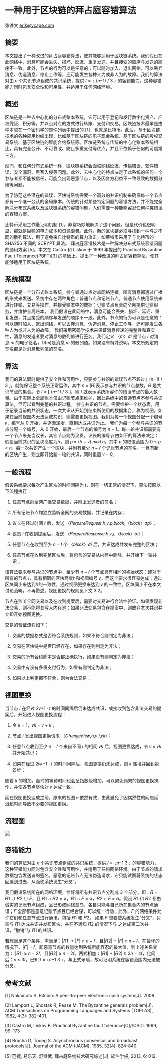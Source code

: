 # 一种用于区块链的拜占庭容错算法 

张铮文 erik@vcage.com 

## 摘要 

本文提出了一种改进的拜占庭容错算法，使其能够适用于区块链系统。我们假设在此网络中，消息可能会丢失、损坏、延迟、重复发送，并且接受的顺序与发送的顺序不一致。此外，节点的行为可以是任意的：可以随时加入、退出网络，可以丢弃消息、伪造消息、停止工作等，还可能发生各种人为或非人为的故障。我们的算法对由 𝑛 个共识节点组成的共识系统，提供 𝑓 = ⌊ (𝑛−1) / 3 ⌋ 的容错能力，这种容错能力同时包含安全性和可用性，并适用于任何网络环境。 

## 概述 

区块链是一种去中心化的分布式账本系统，它可以用于登记和发行数字化资产、产权凭证、积分等，并以点对点的方式进行转账、支付和交易。区块链技术最早是由中本聪在一个密码学的邮件列表中提出的 [1]，也就是比特币。此后，基于区块链技术的各种应用纷纷出现，比如基于区块链的电子现金系统、基于区块链的股权交易系统、基于区块链的智能合约系统等。区块链系统与传统的中心化账本系统相比，具有完全公开、不可篡改、防止多重支付等优点，并且不依赖于任何的可信第三方。 

然而，和任何分布式系统一样，区块链系统会面临网络延迟、传输错误、软件错误、安全漏洞、黑客入侵等问题。此外，去中心化的特点决定了此系统的任何一个参与者都不能被信任，可能会出现恶意节点，以及因各方利益不一致导致的数据分歧等问题。 

为了防范这些潜在的错误，区块链系统需要一个高效的共识机制来确保每一个节点都有一个唯一公认的全局账本。传统的针对某些特定问题的容错方法，并不能完全解决分布式系统以及区块链系统的容错问题，人们需要一种能够容忍任何种类错误的容错方案。 

比特币采用工作量证明机制 [1]，非常巧妙地解决了这个问题。但是代价也很明显，那就是巨额的电力成本和资源浪费。此外，新的区块链必须寻找到一种与之不同的散列算法，用于避免来自比特币的算力攻击，如莱特币采用了与比特币的 SHA256 不同的 SCRYPT 算法。 拜占庭容错技术是一种解决分布式系统容错问题的通用方案 [5]。本文在 Castro 和 Liskov 于 1999 年提出的 Practical Byzantine Fault Tolerance(PBFT)[3] 的基础上，提出了一种改进的拜占庭容错算法，使其能够适用于区块链系统。 

## 系统模型 

区块链是一个分布式账本系统，参与者通过点对点网络连接，所有消息都通过广播的形式来发送。系统中存在两种角色：普通节点和记账节点。普通节点使用系统来进行转账、交易等操作，并接受账本中的数据；记账节点负责向全网提供记账服务，并维护全局账本。 
我们假设在此网络中，消息可能会丢失、损坏、延迟、重复发送，并且接受的顺序与发送的顺序不一致。此外，节点的行为可以是任意的：可以随时加入、退出网络，可以丢弃消息、伪造消息、停止工作等，还可能发生各种人为或非人为的故障。 
我们采用密码学技术来保证消息传递的完整性和真实性，消息的发送者要对消息的散列值进行签名。我们定义 〈𝑚〉𝜎𝑖 是节点 𝑖 对消息 𝑚 的电子签名，D(𝑚)是消息 𝑚 的散列值。如果没有特殊说明，本文所规定的签名都是对消息散列值的签名。 

## 算法 

我们的算法同时提供了安全性和可用性，只要参与共识的错误节点不超过 ⌊ (𝑛−1) / 3 ⌋，就能保证整个系统正常运作，其中 𝑛 = |𝑅|表示参与共识的节点总数，𝑅 是共识节点的集合。令 𝑓 = ⌊ (𝑛−1) / 3 ⌋，则 𝑓 就表示系统所容许的错误节点的最大数量。由于实际上全局账本仅由记账节点来维护，因此系统中的普通节点不参与共识算法，但可以看到完整的共识过程。 
参与共识的节点，需要维护一个状态表，用于记录当前的共识状态。一次共识从开始到结束所使用的数据集合，称为视图。如果在当前视图内无法达成共识，则需要更换视图。我们为每一个视图分配一个编号 𝑣，编号从 0 开始，并逐渐递增，直到达成共识为止。 
我们为每一个参与共识的节点分配一个编号，从 0 开始，最后一个节点的编号为 𝑛 − 1。每一轮共识都需要有一个节点来充当议长，其它节点则为议员。议长的编号 𝑝 由如下的算法来决定：假设当前共识的区块高度为ℎ，则 𝑝 = (ℎ − 𝑣) 𝑚𝑜𝑑 𝑛，其中 𝑝 的取值范围为 0 ≤ 𝑝 < 𝑛。每一次共识产生一个区块，并附有至少 𝑛 − 𝑓 个记账节点的签名。一旦有新的区块产生，则立即开始新一轮的共识，同时重置 𝑣 = 0。

##  一般流程 

假设系统要求每次产生区块的时间间隔为 𝑡，则在一切正常的情况下，算法按照以下流程执行：

1) 任意节点向全网广播交易数据，并附上发送者的签名； 

2) 所有记账节点均独立监听全网的交易数据，并记录在内存； 

3) 议长在经过时间 𝑡 后，发送 〈𝑃𝑒𝑟𝑝𝑎𝑟𝑒𝑅𝑒𝑞𝑢𝑒𝑠𝑡,ℎ,𝑣,𝑝,𝑏𝑙𝑜𝑐𝑘,〈𝑏𝑙𝑜𝑐𝑘〉𝜎𝑝〉； 

4) 议员 𝑖 在收到提案后，发送 〈𝑃𝑒𝑟𝑝𝑎𝑟𝑒𝑅𝑒𝑠𝑝𝑜𝑛𝑠𝑒,ℎ,𝑣,𝑖,〈𝑏𝑙𝑜𝑐𝑘〉𝜎𝑖〉； 

5) 任意节点在收到至少 𝑛 − 𝑓 个 〈𝑏𝑙𝑜𝑐𝑘〉𝜎𝑖 后，共识达成并发布完整的区块； 

6) 任意节点在收到完整区块后，将包含的交易从内存中删除，并开始下一轮共识； 

该算法要求参与共识的节点中，至少有 𝑛 − 𝑓 个节点具有相同的初始状态：即对于所有的节点 𝑖，具有相同的区块高度ℎ和视图编号 𝑣。而这个要求很容易达成：通过区块同步来达到ℎ的一致性，通过视图更换来达到 𝑣 的一致性。区块同步不在本文讨论范畴，不再赘述。视图更换的规则见下文 3.2。 

节点在监听全网交易以及在收到提案后，需要对交易进行合法性验证。如果发现非法交易，则不能将其写入内存池；如果非法交易包含在提案中，则放弃本次共识并立即开始视图更换。

交易的验证流程如下： 

1) 交易的数据格式是否符合系统规则，如果不符合则判定为非法； 

2) 交易在区块链中是否已经存在，如果存在则判定为非法； 

3) 交易的所有合约脚本是否都正确执行，如果没有则判定为非法； 

4) 交易中有没有多重支付行为，如果有则判定为非法； 

5) 如果以上判定都不符合，则为合法交易；

## 视图更换 

当节点 𝑖 在经过 2𝑣+1 ⋅ 𝑡 的时间间隔后仍未达成共识，或接收到包含非法交易的提案后，开始进入视图更换流程： 

1) 令 𝑘 = 1，𝑣𝑘 = 𝑣 + 𝑘； 

2) 节点 𝑖 发出视图更换请求 〈𝐶ℎ𝑎𝑛𝑔𝑒𝑉𝑖𝑒𝑤,ℎ,𝑣,𝑖,𝑣𝑘〉； 

3) 任意节点收到至少 𝑛 − 𝑓 个来自不同 𝑖 的相同 𝑣𝑘 后，视图更换达成，令 𝑣 = 𝑣𝑘 并开始共识；

4) 如果在经过 2𝑣𝑘+1 ⋅ 𝑡 的时间间隔后，视图更换仍未达成，则 𝑘 递增并回到第 2)步； 

随着 𝑘 的增加，超时的等待时间也会呈指数级增加，可以避免频繁的视图更换操作，并使各节点尽快对 𝑣 达成一致。 

而在视图更换达成之前，原来的视图 𝑣 依然有效，由此避免了因偶然性的网络延迟超时而导致不必要的视图更换。 

## 流程图

![](~/assets/2017-08-24_11-53-31.png)

## 容错能力 

我们的算法对由 𝑛 个共识节点组成的共识系统，提供 𝑓 = ⌊𝑛−1 3 ⌋ 的容错能力，这种容错能力同时包含安全性和可用性，并适用于任何网络环境。由于节点的请求数据包含发送者的签名，恶意的记账节点无法伪造请求，它只能试图将系统的状态回退到过去，从而使系统发生“分叉”。 

我们假设系统所在的网络环境，恰好将所有共识节点分割成 3 个部分，即：𝑅 = 𝑅1 ∪ 𝑅2 ∪ 𝐹，且 𝑅1 ∩ 𝑅2 = ∅，𝑅1 ∩ 𝐹 = ∅，𝑅2 ∩ 𝐹 = ∅。假设 𝑅1 和 𝑅2 都由诚实的记账节点组成，且已形成网络孤岛，各自只能与自己所在集合内的节点通讯；𝐹 全部都是恶意记账节点且已经合谋，可以统一行动；此外，𝐹 的网络条件允许它们和任意节点进行通讯，包括 𝑅1 和 𝑅2。 如果 𝐹 想要使系统发生“分叉”，只需与 𝑅1 达成共识并发布区块，并在不通知 𝑅2 的情况下与
之达成第二次共识，“撤销”与 𝑅1 的共识。 

若想满足这个条件，需满足：|𝑅1| + |𝐹| ≥ 𝑛 − 𝑓，且|𝑅2| + |𝐹| ≥ 𝑛 − 𝑓。在最坏的情况下，|𝐹| = 𝑓，即恶意节点的数量达到系统所能容忍的最大值，则上述关系变为： |𝑅1| ≥ 𝑛 − 2𝑓，且|𝑅2| ≥ 𝑛 − 2𝑓。两式相加：|𝑅1| + |𝑅2| ≥ 2𝑛 − 4𝑓，化简后：𝑛 ≤ 3𝑓。已知 𝑓 = ⌊𝑛−1 3 ⌋，与上式矛盾，故可证明系统在容错范围内无法被分叉。 

## 参考文献 

[1] Nakamoto S. Bitcoin: A peer-to-peer electronic cash system[J]. 2008. 

[2] Lamport L, Shostak R, Pease M. The Byzantine generals problem[J]. ACM Transactions on Programming Languages and Systems (TOPLAS), 1982, 4(3): 382-401. 

[3] Castro M, Liskov B. Practical Byzantine fault tolerance[C]//OSDI. 1999, 99: 173

[4] Bracha G, Toueg S. Asynchronous consensus and broadcast protocols[J]. Journal of the ACM (JACM), 1985, 32(4): 824-840. 

[5] 范捷, 易乐天, 舒继武. 拜占庭系统技术研究综述[J]. 软件学报, 2013, 6: 012. 

